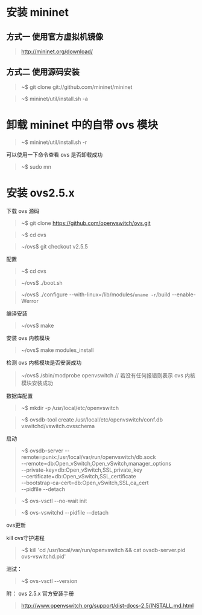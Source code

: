 # 安装 mininet

## 方式一 使用官方虚拟机镜像
>  http://mininet.org/download/

## 方式二 使用源码安装
> ~$ git clone git://github.com/mininet/mininet

> ~$ mininet/util/install.sh -a


# 卸载 mininet 中的自带 ovs 模块

> ~$ mininet/util/install.sh -r

可以使用一下命令查看 ovs 是否卸载成功

> ~$ sudo mn

# 安装 ovs2.5.x

下载 ovs 源码

> ~$ git clone https://github.com/openvswitch/ovs.git

> ~$ cd ovs

> ~/ovs$ git checkout v2.5.5

配置
> ~$ cd ovs

> ~/ovs$ ./boot.sh

> ~/ovs$ ./configure --with-linux=/lib/modules/`uname -r`/build    --enable-Werror

编译安装
> ~/ovs$ make

安装 ovs 内核模块
> ~/ovs$ make modules_install

检测 ovs 内核模块是否安装成功
> ~/ovs$ /sbin/modprobe openvswitch
> // 若没有任何报错则表示 ovs 内核模块安装成功

数据库配置
> ~$ mkdir -p /usr/local/etc/openvswitch

> ~$ ovsdb-tool create /usr/local/etc/openvswitch/conf.db vswitchd/vswitch.ovsschema

启动
> ~$ ovsdb-server --remote=punix:/usr/local/var/run/openvswitch/db.sock \
  ​               --remote=db:Open_vSwitch,Open_vSwitch,manager_options \
  ​               --private-key=db:Open_vSwitch,SSL,private_key \
  ​               --certificate=db:Open_vSwitch,SSL,certificate \
  ​               --bootstrap-ca-cert=db:Open_vSwitch,SSL,ca_cert \
  ​               --pidfile --detach
>

> ~$ ovs-vsctl --no-wait init

> ~$ ovs-vswitchd --pidfile --detach

ovs更新

kill ovs守护进程
> ~$ kill 'cd /usr/local/var/run/openvswitch && cat ovsdb-server.pid ovs-vswitchd.pid'

测试：
> ~$ ovs-vsctl --version 

附：
ovs 2.5.x 官方安装手册

> http://www.openvswitch.org/support/dist-docs-2.5/INSTALL.md.html


